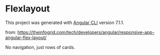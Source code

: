 # Flexlayout

This project was generated with [Angular CLI](https://github.com/angular/angular-cli) version 7.1.1.

from: https://theinfogrid.com/tech/developers/angular/responsive-app-angular-flex-layout/

No navigation, just rows of cards.
